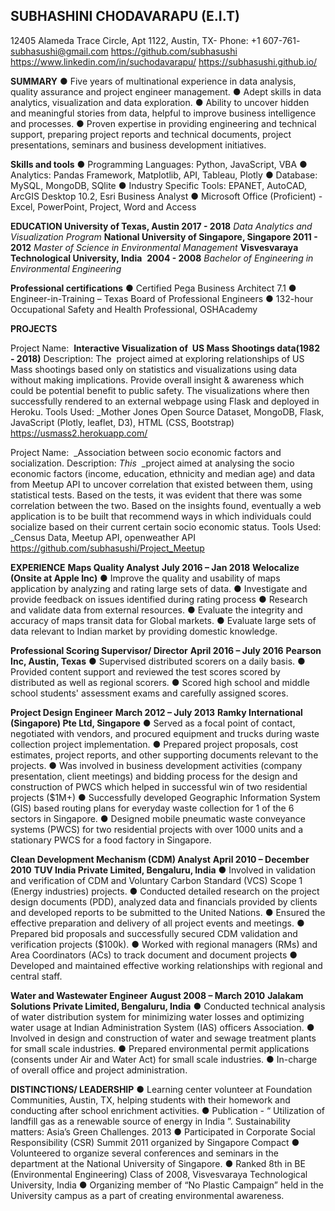 ## SUBHASHINI CHODAVARAPU (E.I.T)

12405 Alameda Trace Circle, Apt 1122, Austin, TX-
Phone: +1 607-761-
<subhasushi@gmail.com>
<https://github.com/subhasushi>
<https://www.linkedin.com/in/suchodavarapu/>
<https://subhasushi.github.io/>

**SUMMARY**
● Five years of multinational experience in data analysis, quality assurance and project engineer management.
● Adept skills in data analytics, visualization and data exploration.
● Ability to uncover hidden and meaningful stories from data, helpful to improve business intelligence and
processes.
● Proven expertise in providing engineering and technical support, preparing project reports and technical
documents, project presentations, seminars and business development initiatives.

**Skills and tools**
● Programming Languages: Python, JavaScript, VBA
● Analytics: Pandas Framework, Matplotlib, API, Tableau, Plotly
● Database: MySQL, MongoDB, SQlite
● Industry Specific Tools: EPANET, AutoCAD, ArcGIS Desktop 10.2, Esri Business Analyst
● Microsoft Office (Proficient) - Excel, PowerPoint, Project, Word and Access

**EDUCATION
University of Texas, Austin 2017 - 2018**
_Data Analytics and Visualization Program_
**National University of Singapore, Singapore 2011 - 2012**
_Master of Science in Environmental Management_
**Visvesvaraya Technological University, India** ​ **2004 - 2008**
_Bachelor of Engineering in Environmental Engineering_

**Professional certifications**
● Certified Pega Business Architect 7.1
● Engineer-in-Training – Texas Board of Professional Engineers 
● 132-hour Occupational Safety and Health Professional, OSHAcademy 

**PROJECTS**

Project Name: ​ **Interactive Visualization of ​ US Mass Shootings data(1982 - 2018)**
Description: The ​ project aimed at ​ exploring relationships of US Mass shootings based only on statistics and visualizations using data without making implications. Provide overall insight & awareness which could be potential benefit to public safety. The visualizations where then successfully rendered to an external webpage using Flask and deployed in Heroku.
Tools Used: _Mother Jones Open Source Dataset, MongoDB, Flask, JavaScript (Plotly, leaflet, D3), HTML (CSS,
Bootstrap)
<https://usmass2.herokuapp.com/>

Project Name: ​ _Association between socio economic factors and socialization.
Description: _This_ ​ _project aimed at analysing the socio economic factors (income, education, ethnicity and median age)
and data from Meetup API to uncover correlation that existed between them, using statistical tests. Based on the tests, it
was evident that there was some correlation between the two. Based on the insights found, eventually a web application is to be built that recommend ways in which individuals could socialize based on their current certain socio economic status.
Tools Used:​ _Census Data, Meetup API, openweather API
<https://github.com/subhasushi/Project_Meetup>

**EXPERIENCE**
**Maps Quality Analyst**
**July 2016 – Jan 2018**
**Welocalize (Onsite at Apple Inc)**
● Improve the quality and usability of maps application by analyzing and rating large sets of data.
● Investigate and provide feedback on issues identified during rating process
● Research and validate data from external resources.
● Evaluate the integrity and accuracy of maps transit data for Global markets.
● Evaluate large sets of data relevant to Indian market by providing domestic knowledge.

**Professional Scoring Supervisor/ Director**
**April 2016 – July 2016**
**Pearson Inc, Austin, Texas**
● Supervised distributed scorers on a daily basis.
● Provided content support and reviewed the test scores scored by distributed as well as regional scorers.
● Scored high school and middle school students' assessment exams and carefully assigned scores.

**Project Design Engineer**
**March 2012 – July 2013**
**Ramky International (Singapore) Pte Ltd, Singapore** 
● Served as a focal point of contact, negotiated with vendors, and procured equipment and trucks during waste collection project implementation.
● Prepared project proposals, cost estimates, project reports, and other supporting documents relevant to the
projects.
● Was involved in business development activities (company presentation, client meetings) and bidding process for
the design and construction of PWCS which helped in successful win of two residential projects ($1M+)
● Successfully developed Geographic Information System (GIS) based routing plans for everyday waste collection for 1 of the 6 sectors in Singapore.
● Designed mobile pneumatic waste conveyance systems (PWCS) for two residential projects with over 1000 units
and a stationary PWCS for a food factory in Singapore.

**Clean Development Mechanism (CDM) Analyst**
**April 2010 – December 2010**
**TUV India Private Limited, Bengaluru, India**
● Involved in validation and verification of CDM and Voluntary Carbon Standard (VCS) Scope 1 (Energy
industries) projects.
● Conducted detailed research on the project design documents (PDD), analyzed data and financials provided by
clients and developed reports to be submitted to the United Nations.
● Ensured the effective preparation and delivery of all project events and meetings.
● Prepared bid proposals and successfully secured CDM validation and verification projects ($100k).
● Worked with regional managers (RMs) and Area Coordinators (ACs) to track document and document projects
● Developed and maintained effective working relationships with regional and central staff.

**Water and Wastewater Engineer**
**August 2008 – March 2010**
**Jalakam Solutions Private Limited, Bengaluru, India**
● Conducted technical analysis of water distribution system for minimizing water losses and optimizing water
usage at Indian Administration System (IAS) officers Association.
● Involved in design and construction of water and sewage treatment plants for small scale industries.
● Prepared environmental permit applications (consents under Air and Water Act) for small scale industries.
● In-charge of overall office and project administration.

**DISTINCTIONS/ LEADERSHIP**
● Learning center volunteer at Foundation Communities, Austin, TX, helping students with their homework and
conducting after school enrichment activities.
● Publication - “​ Utilization of landfill gas as a renewable source of energy in India ”.​ Sustainability matters: Asia’s Green Challenges. 2013
● Participated in Corporate Social Responsibility (CSR) Summit 2011 organized by Singapore Compact
● Volunteered to organize several conferences and seminars in the department at the National University of
Singapore.
● Ranked 8​th​ in BE (Environmental Engineering) Class of 2008, Visvesvaraya Technological University, India
● Organizing member of “No Plastic Campaign” held in the University campus as a part of creating
environmental awareness.


